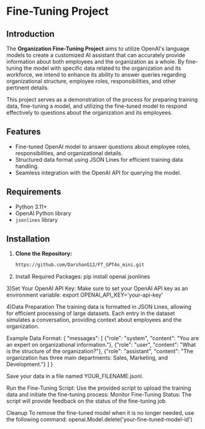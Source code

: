 #  Fine-Tuning Project

## Introduction

The **Organization Fine-Tuning Project** aims to utilize OpenAI's language models to create a customized AI assistant that can accurately provide information about both employees and the organization as a whole. By fine-tuning the model with specific data related to the organization and its workforce, we intend to enhance its ability to answer queries regarding organizational structure, employee roles, responsibilities, and other pertinent details.

This project serves as a demonstration of the process for preparing training data, fine-tuning a model, and utilizing the fine-tuned model to respond effectively to questions about the organization and its employees.

## Features

- Fine-tuned OpenAI model to answer questions about employee roles, responsibilities, and organizational details.
- Structured data format using JSON Lines for efficient training data handling.
- Seamless integration with the OpenAI API for querying the model.

## Requirements

- Python 3.11+
- OpenAI Python library
- `jsonlines` library

## Installation

1. **Clone the Repository:**
   ```bash
   https://github.com/DarshanG12/FT_GPT4o_mini.git
   

2) Install Required Packages:
 pip install openai jsonlines

3)Set Your OpenAI API Key: Make sure to set your OpenAI API key as an environment variable:
export OPENAI_API_KEY='your-api-key'

4)Data Preparation
The training data is formatted in JSON Lines, allowing for efficient processing of large datasets. Each entry in the dataset simulates a conversation, providing context about employees and the organization.

Example Data Format:
{
    "messages": [
        {"role": "system", "content": "You are an expert on organizational information."},
        {"role": "user", "content": "What is the structure of the organization?"},
        {"role": "assistant", "content": "The organization has three main departments: Sales, Marketing, and Development."}
   ]
}

Save your data in a file named YOUR_FILENAME.jsonl.

Run the Fine-Tuning Script: Use the provided script to upload the training data and initiate the fine-tuning process:
Monitor Fine-Tuning Status: The script will provide feedback on the status of the fine-tuning job.

Cleanup
To remove the fine-tuned model when it is no longer needed, use the following command:
openai.Model.delete('your-fine-tuned-model-id')









